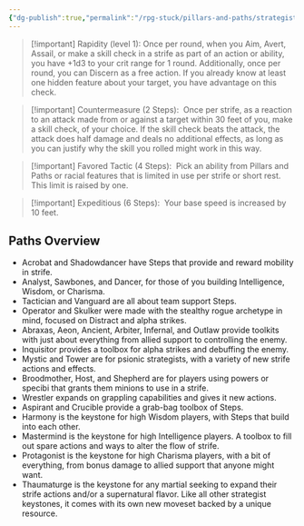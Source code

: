 ```yaml
---
{"dg-publish":true,"permalink":"/rpg-stuck/pillars-and-paths/strategist/"}
---
```



>[!important] Rapidity (level 1):
>Once per round, when you Aim, Avert, Assail, or make a skill check in a strife as part of an action or ability, you have +1d3 to your crit range for 1 round. Additionally, once per round, you can Discern as a free action. If you already know at least one hidden feature about your target, you have advantage on this check.

>[!important] Countermeasure (2 Steps): 
>Once per strife, as a reaction to an attack made from or against a target within 30 feet of you, make a skill check, of your choice. If the skill check beats the attack, the attack does half damage and deals no additional effects, as long as you can justify why the skill you rolled might work in this way.

>[!important] Favored Tactic (4 Steps): 
>Pick an ability from Pillars and Paths or racial features that is limited in use per strife or short rest. This limit is raised by one.

>[!important] Expeditious (6 Steps): 
>Your base speed is increased by 10 feet.

## Paths Overview
- Acrobat and Shadowdancer have Steps that provide and reward mobility in strife.
- Analyst, Sawbones, and Dancer, for those of you building Intelligence, Wisdom, or Charisma.
- Tactician and Vanguard are all about team support Steps.
- Operator and Skulker were made with the stealthy rogue archetype in mind, focused on Distract and alpha strikes.
- Abraxas, Aeon, Ancient, Arbiter, Infernal, and Outlaw provide toolkits with just about everything from allied support to controlling the enemy.
- Inquisitor provides a toolbox for alpha strikes and debuffing the enemy.
- Mystic and Tower are for psionic strategists, with a variety of new strife actions and effects.
- Broodmother, Host, and Shepherd are for players using powers or specibi that grants them minions to use in a strife.
- Wrestler expands on grappling capabilities and gives it new actions.
- Aspirant and Crucible provide a grab-bag toolbox of Steps.
- Harmony is the keystone for high Wisdom players, with Steps that build into each other.
- Mastermind is the keystone for high Intelligence players. A toolbox to fill out spare actions and ways to alter the flow of strife.
- Protagonist is the keystone for high Charisma players, with a bit of everything, from bonus damage to allied support that anyone might want.
- Thaumaturge is the keystone for any martial seeking to expand their strife actions and/or a supernatural flavor. Like all other strategist keystones, it comes with its own new moveset backed by a unique resource.